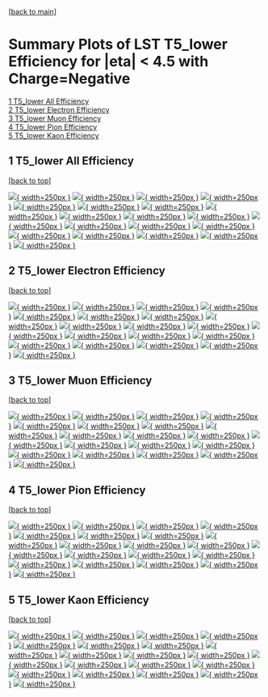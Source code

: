 [[back to main](./)]

# <a name="top"></a> Summary Plots of LST T5_lower Efficiency for |eta| < 4.5 with Charge=Negative

[1 T5_lower All Efficiency](#1)<br/>[2 T5_lower Electron Efficiency](#2)<br/>[3 T5_lower Muon Efficiency](#3)<br/>[4 T5_lower Pion Efficiency](#4)<br/>[5 T5_lower Kaon Efficiency](#5)<br/>



## <a name="1"></a> 1 T5_lower All Efficiency

 [[back to top](#top)]

[![](../mtv/var/T5_lower_base_0_-1_eff_pt.png){ width=250px }](T5_lower_base_0_-1_eff_pt.html)
[![](../mtv/var/T5_lower_base_0_-1_eff_ptzoom.png){ width=250px }](T5_lower_base_0_-1_eff_ptzoom.html)
[![](../mtv/var/T5_lower_base_0_-1_eff_ptlow.png){ width=250px }](T5_lower_base_0_-1_eff_ptlow.html)
[![](../mtv/var/T5_lower_base_0_-1_eff_ptlowzoom.png){ width=250px }](T5_lower_base_0_-1_eff_ptlowzoom.html)
[![](../mtv/var/T5_lower_base_0_-1_eff_ptmtv.png){ width=250px }](T5_lower_base_0_-1_eff_ptmtv.html)
[![](../mtv/var/T5_lower_base_0_-1_eff_ptmtvzoom.png){ width=250px }](T5_lower_base_0_-1_eff_ptmtvzoom.html)
[![](../mtv/var/T5_lower_base_0_-1_eff_eta.png){ width=250px }](T5_lower_base_0_-1_eff_eta.html)
[![](../mtv/var/T5_lower_base_0_-1_eff_etazoom.png){ width=250px }](T5_lower_base_0_-1_eff_etazoom.html)
[![](../mtv/var/T5_lower_base_0_-1_eff_etacoarse.png){ width=250px }](T5_lower_base_0_-1_eff_etacoarse.html)
[![](../mtv/var/T5_lower_base_0_-1_eff_etacoarsezoom.png){ width=250px }](T5_lower_base_0_-1_eff_etacoarsezoom.html)
[![](../mtv/var/T5_lower_base_0_-1_eff_phi.png){ width=250px }](T5_lower_base_0_-1_eff_phi.html)
[![](../mtv/var/T5_lower_base_0_-1_eff_phizoom.png){ width=250px }](T5_lower_base_0_-1_eff_phizoom.html)
[![](../mtv/var/T5_lower_base_0_-1_eff_phicoarse.png){ width=250px }](T5_lower_base_0_-1_eff_phicoarse.html)
[![](../mtv/var/T5_lower_base_0_-1_eff_phicoarsezoom.png){ width=250px }](T5_lower_base_0_-1_eff_phicoarsezoom.html)
[![](../mtv/var/T5_lower_base_0_-1_eff_dxy.png){ width=250px }](T5_lower_base_0_-1_eff_dxy.html)
[![](../mtv/var/T5_lower_base_0_-1_eff_dxycoarse.png){ width=250px }](T5_lower_base_0_-1_eff_dxycoarse.html)
[![](../mtv/var/T5_lower_base_0_-1_eff_dxycoarsezoom.png){ width=250px }](T5_lower_base_0_-1_eff_dxycoarsezoom.html)
[![](../mtv/var/T5_lower_base_0_-1_eff_dz.png){ width=250px }](T5_lower_base_0_-1_eff_dz.html)
[![](../mtv/var/T5_lower_base_0_-1_eff_dzcoarse.png){ width=250px }](T5_lower_base_0_-1_eff_dzcoarse.html)
[![](../mtv/var/T5_lower_base_0_-1_eff_dzcoarsezoom.png){ width=250px }](T5_lower_base_0_-1_eff_dzcoarsezoom.html)


## <a name="2"></a> 2 T5_lower Electron Efficiency

 [[back to top](#top)]

[![](../mtv/var/T5_lower_base_11_-1_eff_pt.png){ width=250px }](T5_lower_base_11_-1_eff_pt.html)
[![](../mtv/var/T5_lower_base_11_-1_eff_ptzoom.png){ width=250px }](T5_lower_base_11_-1_eff_ptzoom.html)
[![](../mtv/var/T5_lower_base_11_-1_eff_ptlow.png){ width=250px }](T5_lower_base_11_-1_eff_ptlow.html)
[![](../mtv/var/T5_lower_base_11_-1_eff_ptlowzoom.png){ width=250px }](T5_lower_base_11_-1_eff_ptlowzoom.html)
[![](../mtv/var/T5_lower_base_11_-1_eff_ptmtv.png){ width=250px }](T5_lower_base_11_-1_eff_ptmtv.html)
[![](../mtv/var/T5_lower_base_11_-1_eff_ptmtvzoom.png){ width=250px }](T5_lower_base_11_-1_eff_ptmtvzoom.html)
[![](../mtv/var/T5_lower_base_11_-1_eff_eta.png){ width=250px }](T5_lower_base_11_-1_eff_eta.html)
[![](../mtv/var/T5_lower_base_11_-1_eff_etazoom.png){ width=250px }](T5_lower_base_11_-1_eff_etazoom.html)
[![](../mtv/var/T5_lower_base_11_-1_eff_etacoarse.png){ width=250px }](T5_lower_base_11_-1_eff_etacoarse.html)
[![](../mtv/var/T5_lower_base_11_-1_eff_etacoarsezoom.png){ width=250px }](T5_lower_base_11_-1_eff_etacoarsezoom.html)
[![](../mtv/var/T5_lower_base_11_-1_eff_phi.png){ width=250px }](T5_lower_base_11_-1_eff_phi.html)
[![](../mtv/var/T5_lower_base_11_-1_eff_phizoom.png){ width=250px }](T5_lower_base_11_-1_eff_phizoom.html)
[![](../mtv/var/T5_lower_base_11_-1_eff_phicoarse.png){ width=250px }](T5_lower_base_11_-1_eff_phicoarse.html)
[![](../mtv/var/T5_lower_base_11_-1_eff_phicoarsezoom.png){ width=250px }](T5_lower_base_11_-1_eff_phicoarsezoom.html)
[![](../mtv/var/T5_lower_base_11_-1_eff_dxy.png){ width=250px }](T5_lower_base_11_-1_eff_dxy.html)
[![](../mtv/var/T5_lower_base_11_-1_eff_dxycoarse.png){ width=250px }](T5_lower_base_11_-1_eff_dxycoarse.html)
[![](../mtv/var/T5_lower_base_11_-1_eff_dxycoarsezoom.png){ width=250px }](T5_lower_base_11_-1_eff_dxycoarsezoom.html)
[![](../mtv/var/T5_lower_base_11_-1_eff_dz.png){ width=250px }](T5_lower_base_11_-1_eff_dz.html)
[![](../mtv/var/T5_lower_base_11_-1_eff_dzcoarse.png){ width=250px }](T5_lower_base_11_-1_eff_dzcoarse.html)
[![](../mtv/var/T5_lower_base_11_-1_eff_dzcoarsezoom.png){ width=250px }](T5_lower_base_11_-1_eff_dzcoarsezoom.html)


## <a name="3"></a> 3 T5_lower Muon Efficiency

 [[back to top](#top)]

[![](../mtv/var/T5_lower_base_13_-1_eff_pt.png){ width=250px }](T5_lower_base_13_-1_eff_pt.html)
[![](../mtv/var/T5_lower_base_13_-1_eff_ptzoom.png){ width=250px }](T5_lower_base_13_-1_eff_ptzoom.html)
[![](../mtv/var/T5_lower_base_13_-1_eff_ptlow.png){ width=250px }](T5_lower_base_13_-1_eff_ptlow.html)
[![](../mtv/var/T5_lower_base_13_-1_eff_ptlowzoom.png){ width=250px }](T5_lower_base_13_-1_eff_ptlowzoom.html)
[![](../mtv/var/T5_lower_base_13_-1_eff_ptmtv.png){ width=250px }](T5_lower_base_13_-1_eff_ptmtv.html)
[![](../mtv/var/T5_lower_base_13_-1_eff_ptmtvzoom.png){ width=250px }](T5_lower_base_13_-1_eff_ptmtvzoom.html)
[![](../mtv/var/T5_lower_base_13_-1_eff_eta.png){ width=250px }](T5_lower_base_13_-1_eff_eta.html)
[![](../mtv/var/T5_lower_base_13_-1_eff_etazoom.png){ width=250px }](T5_lower_base_13_-1_eff_etazoom.html)
[![](../mtv/var/T5_lower_base_13_-1_eff_etacoarse.png){ width=250px }](T5_lower_base_13_-1_eff_etacoarse.html)
[![](../mtv/var/T5_lower_base_13_-1_eff_etacoarsezoom.png){ width=250px }](T5_lower_base_13_-1_eff_etacoarsezoom.html)
[![](../mtv/var/T5_lower_base_13_-1_eff_phi.png){ width=250px }](T5_lower_base_13_-1_eff_phi.html)
[![](../mtv/var/T5_lower_base_13_-1_eff_phizoom.png){ width=250px }](T5_lower_base_13_-1_eff_phizoom.html)
[![](../mtv/var/T5_lower_base_13_-1_eff_phicoarse.png){ width=250px }](T5_lower_base_13_-1_eff_phicoarse.html)
[![](../mtv/var/T5_lower_base_13_-1_eff_phicoarsezoom.png){ width=250px }](T5_lower_base_13_-1_eff_phicoarsezoom.html)
[![](../mtv/var/T5_lower_base_13_-1_eff_dxy.png){ width=250px }](T5_lower_base_13_-1_eff_dxy.html)
[![](../mtv/var/T5_lower_base_13_-1_eff_dxycoarse.png){ width=250px }](T5_lower_base_13_-1_eff_dxycoarse.html)
[![](../mtv/var/T5_lower_base_13_-1_eff_dxycoarsezoom.png){ width=250px }](T5_lower_base_13_-1_eff_dxycoarsezoom.html)
[![](../mtv/var/T5_lower_base_13_-1_eff_dz.png){ width=250px }](T5_lower_base_13_-1_eff_dz.html)
[![](../mtv/var/T5_lower_base_13_-1_eff_dzcoarse.png){ width=250px }](T5_lower_base_13_-1_eff_dzcoarse.html)
[![](../mtv/var/T5_lower_base_13_-1_eff_dzcoarsezoom.png){ width=250px }](T5_lower_base_13_-1_eff_dzcoarsezoom.html)


## <a name="4"></a> 4 T5_lower Pion Efficiency

 [[back to top](#top)]

[![](../mtv/var/T5_lower_base_211_-1_eff_pt.png){ width=250px }](T5_lower_base_211_-1_eff_pt.html)
[![](../mtv/var/T5_lower_base_211_-1_eff_ptzoom.png){ width=250px }](T5_lower_base_211_-1_eff_ptzoom.html)
[![](../mtv/var/T5_lower_base_211_-1_eff_ptlow.png){ width=250px }](T5_lower_base_211_-1_eff_ptlow.html)
[![](../mtv/var/T5_lower_base_211_-1_eff_ptlowzoom.png){ width=250px }](T5_lower_base_211_-1_eff_ptlowzoom.html)
[![](../mtv/var/T5_lower_base_211_-1_eff_ptmtv.png){ width=250px }](T5_lower_base_211_-1_eff_ptmtv.html)
[![](../mtv/var/T5_lower_base_211_-1_eff_ptmtvzoom.png){ width=250px }](T5_lower_base_211_-1_eff_ptmtvzoom.html)
[![](../mtv/var/T5_lower_base_211_-1_eff_eta.png){ width=250px }](T5_lower_base_211_-1_eff_eta.html)
[![](../mtv/var/T5_lower_base_211_-1_eff_etazoom.png){ width=250px }](T5_lower_base_211_-1_eff_etazoom.html)
[![](../mtv/var/T5_lower_base_211_-1_eff_etacoarse.png){ width=250px }](T5_lower_base_211_-1_eff_etacoarse.html)
[![](../mtv/var/T5_lower_base_211_-1_eff_etacoarsezoom.png){ width=250px }](T5_lower_base_211_-1_eff_etacoarsezoom.html)
[![](../mtv/var/T5_lower_base_211_-1_eff_phi.png){ width=250px }](T5_lower_base_211_-1_eff_phi.html)
[![](../mtv/var/T5_lower_base_211_-1_eff_phizoom.png){ width=250px }](T5_lower_base_211_-1_eff_phizoom.html)
[![](../mtv/var/T5_lower_base_211_-1_eff_phicoarse.png){ width=250px }](T5_lower_base_211_-1_eff_phicoarse.html)
[![](../mtv/var/T5_lower_base_211_-1_eff_phicoarsezoom.png){ width=250px }](T5_lower_base_211_-1_eff_phicoarsezoom.html)
[![](../mtv/var/T5_lower_base_211_-1_eff_dxy.png){ width=250px }](T5_lower_base_211_-1_eff_dxy.html)
[![](../mtv/var/T5_lower_base_211_-1_eff_dxycoarse.png){ width=250px }](T5_lower_base_211_-1_eff_dxycoarse.html)
[![](../mtv/var/T5_lower_base_211_-1_eff_dxycoarsezoom.png){ width=250px }](T5_lower_base_211_-1_eff_dxycoarsezoom.html)
[![](../mtv/var/T5_lower_base_211_-1_eff_dz.png){ width=250px }](T5_lower_base_211_-1_eff_dz.html)
[![](../mtv/var/T5_lower_base_211_-1_eff_dzcoarse.png){ width=250px }](T5_lower_base_211_-1_eff_dzcoarse.html)
[![](../mtv/var/T5_lower_base_211_-1_eff_dzcoarsezoom.png){ width=250px }](T5_lower_base_211_-1_eff_dzcoarsezoom.html)


## <a name="5"></a> 5 T5_lower Kaon Efficiency

 [[back to top](#top)]

[![](../mtv/var/T5_lower_base_321_-1_eff_pt.png){ width=250px }](T5_lower_base_321_-1_eff_pt.html)
[![](../mtv/var/T5_lower_base_321_-1_eff_ptzoom.png){ width=250px }](T5_lower_base_321_-1_eff_ptzoom.html)
[![](../mtv/var/T5_lower_base_321_-1_eff_ptlow.png){ width=250px }](T5_lower_base_321_-1_eff_ptlow.html)
[![](../mtv/var/T5_lower_base_321_-1_eff_ptlowzoom.png){ width=250px }](T5_lower_base_321_-1_eff_ptlowzoom.html)
[![](../mtv/var/T5_lower_base_321_-1_eff_ptmtv.png){ width=250px }](T5_lower_base_321_-1_eff_ptmtv.html)
[![](../mtv/var/T5_lower_base_321_-1_eff_ptmtvzoom.png){ width=250px }](T5_lower_base_321_-1_eff_ptmtvzoom.html)
[![](../mtv/var/T5_lower_base_321_-1_eff_eta.png){ width=250px }](T5_lower_base_321_-1_eff_eta.html)
[![](../mtv/var/T5_lower_base_321_-1_eff_etazoom.png){ width=250px }](T5_lower_base_321_-1_eff_etazoom.html)
[![](../mtv/var/T5_lower_base_321_-1_eff_etacoarse.png){ width=250px }](T5_lower_base_321_-1_eff_etacoarse.html)
[![](../mtv/var/T5_lower_base_321_-1_eff_etacoarsezoom.png){ width=250px }](T5_lower_base_321_-1_eff_etacoarsezoom.html)
[![](../mtv/var/T5_lower_base_321_-1_eff_phi.png){ width=250px }](T5_lower_base_321_-1_eff_phi.html)
[![](../mtv/var/T5_lower_base_321_-1_eff_phizoom.png){ width=250px }](T5_lower_base_321_-1_eff_phizoom.html)
[![](../mtv/var/T5_lower_base_321_-1_eff_phicoarse.png){ width=250px }](T5_lower_base_321_-1_eff_phicoarse.html)
[![](../mtv/var/T5_lower_base_321_-1_eff_phicoarsezoom.png){ width=250px }](T5_lower_base_321_-1_eff_phicoarsezoom.html)
[![](../mtv/var/T5_lower_base_321_-1_eff_dxy.png){ width=250px }](T5_lower_base_321_-1_eff_dxy.html)
[![](../mtv/var/T5_lower_base_321_-1_eff_dxycoarse.png){ width=250px }](T5_lower_base_321_-1_eff_dxycoarse.html)
[![](../mtv/var/T5_lower_base_321_-1_eff_dxycoarsezoom.png){ width=250px }](T5_lower_base_321_-1_eff_dxycoarsezoom.html)
[![](../mtv/var/T5_lower_base_321_-1_eff_dz.png){ width=250px }](T5_lower_base_321_-1_eff_dz.html)
[![](../mtv/var/T5_lower_base_321_-1_eff_dzcoarse.png){ width=250px }](T5_lower_base_321_-1_eff_dzcoarse.html)
[![](../mtv/var/T5_lower_base_321_-1_eff_dzcoarsezoom.png){ width=250px }](T5_lower_base_321_-1_eff_dzcoarsezoom.html)
